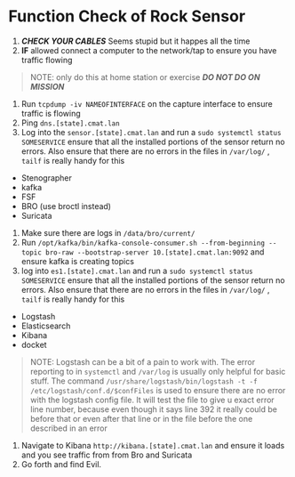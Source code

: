 # Function Check of Rock Sensor
1. ***CHECK YOUR CABLES*** Seems stupid but it happes all the time
1. **IF** allowed connect a computer to the network/tap to ensure you have traffic flowing
> NOTE: only do this at home station or exercise ***DO NOT DO ON MISSION***
1. Run `tcpdump -iv NAMEOFINTERFACE` on the capture interface to ensure traffic is flowing
1. Ping `dns.[state].cmat.lan`
1. Log into the `sensor.[state].cmat.lan` and run a `sudo systemctl status SOMESERVICE` ensure that all the installed portions of the sensor return no errors. Also ensure that there are no errors in the files in  `/var/log/` ,  `tailf` is really handy for this
  - Stenographer
  - kafka
  - FSF
  - BRO (use broctl instead)
  - Suricata
1. Make sure there are logs in `/data/bro/current/`
1. Run `/opt/kafka/bin/kafka-console-consumer.sh --from-beginning --topic bro-raw --bootstrap-server 10.[state].cmat.lan:9092` and ensure kafka is creating topics
1. log into `es1.[state].cmat.lan` and run a `sudo systemctl status SOMESERVICE` ensure that all the installed portions of the sensor return no errors. Also ensure that there are no errors in the files in  `/var/log/` ,  `tailf` is really handy for this
  - Logstash
  - Elasticsearch
  - Kibana
  - docket
> NOTE: Logstash can be a bit of a pain to work with. The error reporting to in `systemctl` and `/var/log` is usually only helpful for basic stuff. The command `/usr/share/logstash/bin/logstash -t -f /etc/logstash/conf.d/$confFiles` is used to ensure there are no error with the logstash config file. It will test the file to give u exact error line number, because even though it says line 392 it really could be before that or even after that line or in the file before the one described in an error
1.  Navigate to Kibana `http://kibana.[state].cmat.lan` and ensure it loads and you see traffic from from Bro and Suricata
1. Go forth and find Evil.
